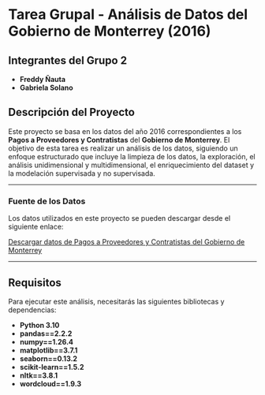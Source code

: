 # Tarea Grupal - Análisis de Datos del Gobierno de Monterrey (2016)

## Integrantes del Grupo 2
- **Freddy Ñauta**
- **Gabriela Solano**

## Descripción del Proyecto
Este proyecto se basa en los datos del año 2016 correspondientes a los **Pagos a Proveedores y Contratistas** del **Gobierno de Monterrey**. El objetivo de esta tarea es realizar un análisis de los datos, siguiendo un enfoque estructurado que incluye la limpieza de los datos, la exploración, el análisis unidimensional y multidimensional, el enriquecimiento del dataset y la modelación supervisada y no supervisada.

---
### Fuente de los Datos
Los datos utilizados en este proyecto se pueden descargar desde el siguiente enlace:

[Descargar datos de Pagos a Proveedores y Contratistas del Gobierno de Monterrey](https://portal.monterrey.gob.mx/transparencia/Oficial/Index_Proveedores_Contratistas.asp)

---

## Requisitos
Para ejecutar este análisis, necesitarás las siguientes bibliotecas y dependencias:

- **Python 3.10**
- **pandas==2.2.2**
- **numpy==1.26.4**
- **matplotlib==3.7.1**
- **seaborn==0.13.2**
- **scikit-learn==1.5.2**
- **nltk==3.8.1**
- **wordcloud==1.9.3**
